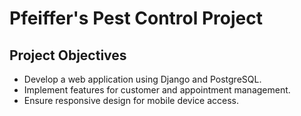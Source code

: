 # Pfeiffer's Pest Control Project

## Project Objectives

- Develop a web application using Django and PostgreSQL.
- Implement features for customer and appointment management.
- Ensure responsive design for mobile device access.
